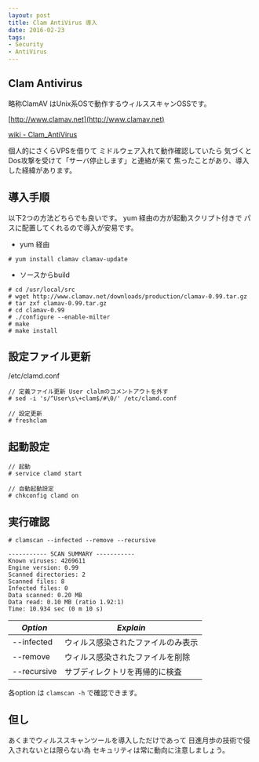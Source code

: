 ```yaml
---
layout: post
title: Clam AntiVirus 導入
date: 2016-02-23
tags:
- Security
- AntiVirus
---
```


## Clam Antivirus

略称ClamAV はUnix系OSで動作するウィルススキャンOSSです。

[http://www.clamav.net](http://www.clamav.net)

[wiki - Clam_AntiVirus](https://ja.wikipedia.org/wiki/Clam_AntiVirus)

個人的にさくらVPSを借りて
ミドルウェア入れて動作確認していたら
気づくとDos攻撃を受けて「サーバ停止します」と連絡が来て
焦ったことがあり、導入した経緯があります。

## 導入手順

以下2つの方法どちらでも良いです。
yum 経由の方が起動スクリプト付きで
パスに配置してくれるので導入が安易です。

- yum 経由

```
# yum install clamav clamav-update
```

- ソースからbuild

```
# cd /usr/local/src
# wget http://www.clamav.net/downloads/production/clamav-0.99.tar.gz
# tar zxf clamav-0.99.tar.gz
# cd clamav-0.99
# ./configure --enable-milter
# make
# make install
```

## 設定ファイル更新

/etc/clamd.conf

```
// 定義ファイル更新 User clalmのコメントアウトを外す
# sed -i 's/^User\s\+clam$/#\0/' /etc/clamd.conf

// 設定更新
# freshclam
```

## 起動設定

```
// 起動
# service clamd start

// 自動起動設定
# chkconfig clamd on
```

## 実行確認

```
# clamscan --infected --remove --recursive

----------- SCAN SUMMARY -----------
Known viruses: 4269611
Engine version: 0.99
Scanned directories: 2
Scanned files: 8
Infected files: 0
Data scanned: 0.20 MB
Data read: 0.10 MB (ratio 1.92:1)
Time: 10.934 sec (0 m 10 s)
```

| *Option*    | *Explain*                          |
| ----------- | ---------------------------------- |
| --infected  | ウィルス感染されたファイルのみ表示 |
| --remove    | ウィルス感染されたファイルを削除   |
| --recursive | サブディレクトリを再帰的に検査     |

各option は `clamscan -h` で確認できます。

## 但し

あくまでウィルススキャンツールを導入しただけであって
日進月歩の技術で侵入されないとは限らない為
セキュリティは常に動向に注意しましょう。
